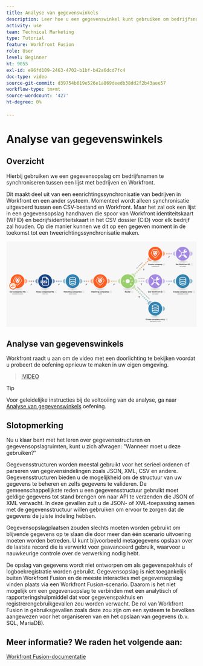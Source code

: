 ```yaml
---
title: Analyse van gegevenswinkels
description: Leer hoe u een gegevenswinkel kunt gebruiken om bedrijfsnamen te synchroniseren tussen een lijst met bedrijven en Workfront met [!DNL Adobe Workfront Fusion].
activity: use
team: Technical Marketing
type: Tutorial
feature: Workfront Fusion
role: User
level: Beginner
kt: 9055
exl-id: e96fd109-2463-4702-b1bf-b42a6dcd7fc4
doc-type: video
source-git-commit: d39754b619e526e1a869deedb38dd2f2b43aee57
workflow-type: tm+mt
source-wordcount: '427'
ht-degree: 0%

---
```


# Analyse van gegevenswinkels

## Overzicht

Hierbij gebruiken we een gegevensopslag om bedrijfsnamen te synchroniseren tussen een lijst met bedrijven en Workfront.

Dit maakt deel uit van een eenrichtingssynchronisatie van bedrijven in Workfront en een ander systeem. Momenteel wordt alleen synchronisatie uitgevoerd tussen een CSV-bestand en Workfront. Maar het zal ook een lijst in een gegevensopslag handhaven die spoor van Workfront identiteitskaart (WFID) en bedrijfsidentiteitskaart in het CSV dossier (CID) voor elk bedrijf zal houden. Op die manier kunnen we dit op een gegeven moment in de toekomst tot een tweerichtingssynchronisatie maken.

![Een afbeelding van een Fusion-scenario](assets/data-structures-and-data-stores-2.png)

## Analyse van gegevenswinkels

Workfront raadt u aan om de video met een doorlichting te bekijken voordat u probeert de oefening opnieuw te maken in uw eigen omgeving.

>[!VIDEO](https://video.tv.adobe.com/v/335296/?quality=12)

>[!TIP]
>
>Voor geleidelijke instructies bij de voltooiing van de analyse, ga naar [Analyse van gegevenswinkels](https://experienceleague.adobe.com/docs/workfront-learn/tutorials-workfront/fusion/exercises/data-stores.html?lang=en) oefening.


## Slotopmerking

Nu u klaar bent met het leren over gegevensstructuren en gegevensopslagruimten, kunt u zich afvragen: &quot;Wanneer moet u deze gebruiken?&quot;

Gegevensstructuren worden meestal gebruikt voor het serieel ordenen of parseren van gegevensindelingen zoals JSON, XML, CSV en andere. Gegevensstructuren bieden u de mogelijkheid om de structuur van uw gegevens te beheren en zelfs gegevens te valideren. De gemeenschappelijkste reden u een gegevensstructuur gebruikt moet geldige gegevens tot stand brengen om naar API te verzenden die JSON of XML verwacht. In deze gevallen zult u de JSON- of XML-toepassing samen met de gegevensstructuur willen gebruiken om ervoor te zorgen dat de gegevens de juiste indeling hebben.

Gegevensopslagplaatsen zouden slechts moeten worden gebruikt om blijvende gegevens op te slaan die door meer dan één scenario uitvoering moeten worden betreden. U kunt bijvoorbeeld metagegevens opslaan over de laatste record die is verwerkt voor geavanceerd gebruik, waarvoor u nauwkeurige controle over de verwerking nodig hebt.

De opslag van gegevens wordt niet ontworpen om als gegevenspakhuis of logboekregistratie worden gebruikt. Gegevensopslag is niet toegankelijk buiten Workfront Fusion en de meeste interacties met gegevensopslag vinden plaats via een Workfront Fusion-scenario. Daarom is het niet mogelijk om een gegevensopslag te verbinden met een analytisch of rapporteringshulpmiddel dat voor gegevenspakhuis en registrerengebruikgevallen zou worden verwacht. De rol van Workfront Fusion in gebruiksgevallen zoals deze zou zijn om een systeem te bevolken aangewezen voor het organiseren van en het opslaan van gegevens (b.v. SQL, MariaDB).

## Meer informatie? We raden het volgende aan:

[Workfront Fusion-documentatie](https://experienceleague.adobe.com/docs/workfront/using/adobe-workfront-fusion/workfront-fusion-2.html?lang=en)
